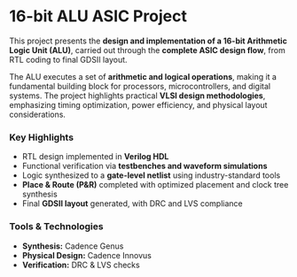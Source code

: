 # 16-bit ALU ASIC Project

This project presents the **design and implementation of a 16-bit Arithmetic Logic Unit (ALU)**, carried out through the **complete ASIC design flow**, from RTL coding to final GDSII layout.

The ALU executes a set of **arithmetic and logical operations**, making it a fundamental building block for processors, microcontrollers, and digital systems. The project highlights practical **VLSI design methodologies**, emphasizing timing optimization, power efficiency, and physical layout considerations.

### Key Highlights
- RTL design implemented in **Verilog HDL**  
- Functional verification via **testbenches and waveform simulations**  
- Logic synthesized to a **gate-level netlist** using industry-standard tools  
- **Place & Route (P&R)** completed with optimized placement and clock tree synthesis  
- Final **GDSII layout** generated, with DRC and LVS compliance  

### Tools & Technologies
- **Synthesis:** Cadence Genus  
- **Physical Design:** Cadence Innovus  
- **Verification:** DRC & LVS checks  
